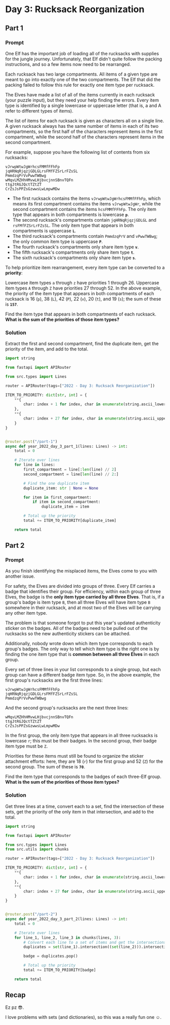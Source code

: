 # Day 3: Rucksack Reorganization

## Part 1

### Prompt

One Elf has the important job of loading all of the rucksacks with supplies for the jungle journey.
Unfortunately, that Elf didn't quite follow the packing instructions, and so a few items now need to be rearranged.

Each rucksack has two large compartments.
All items of a given type are meant to go into exactly one of the two compartments.
The Elf that did the packing failed to follow this rule for exactly one item type per rucksack.

The Elves have made a list of all of the items currently in each rucksack (your puzzle input), but they need your help finding the errors.
Every item type is identified by a single lowercase or uppercase letter (that is, a and A refer to different types of items).

The list of items for each rucksack is given as characters all on a single line.
A given rucksack always has the same number of items in each of its two compartments, so the first half of the characters represent items in the first compartment, while the second half of the characters represent items in the second compartment.

For example, suppose you have the following list of contents from six rucksacks:

```
vJrwpWtwJgWrhcsFMMfFFhFp
jqHRNqRjqzjGDLGLrsFMfFZSrLrFZsSL
PmmdzqPrVvPwwTWBwg
wMqvLMZHhHMvwLHjbvcjnnSBnvTQFn
ttgJtRGJQctTZtZT
CrZsJsPPZsGzwwsLwLmpwMDw
```

- The first rucksack contains the items `vJrwpWtwJgWrhcsFMMfFFhFp`, which means its first compartment contains the items `vJrwpWtwJgWr`, while the second compartment contains the items `hcsFMMfFFhFp`. The only item type that appears in both compartments is lowercase **`p`**.
- The second rucksack's compartments contain `jqHRNqRjqzjGDLGL` and `rsFMfFZSrLrFZsSL`. The only item type that appears in both compartments is uppercase **`L`**.
- The third rucksack's compartments contain `PmmdzqPrV` and `vPwwTWBwg`; the only common item type is uppercase **`P`**.
- The fourth rucksack's compartments only share item type **`v`**.
- The fifth rucksack's compartments only share item type **`t`**.
- The sixth rucksack's compartments only share item type **`s`**.

To help prioritize item rearrangement, every item type can be converted to a **priority**:

Lowercase item types `a` through `z` have priorities 1 through 26.
Uppercase item types `A` through `Z` have priorities 27 through 52.
In the above example, the priority of the item type that appears in both compartments of each rucksack is 16 (`p`), 38 (`L`), 42 (`P`), 22 (`v`), 20 (`t`), and 19 (`s`); the sum of these is **`157`**.

Find the item type that appears in both compartments of each rucksack.
**What is the sum of the priorities of those item types?**

### Solution

Extract the first and second compartment, find the duplicate item, get the priority of the item, and add to the total.

```python
import string

from fastapi import APIRouter

from src.types import Lines

router = APIRouter(tags=["2022 - Day 3: Rucksack Reorganization"])

ITEM_TO_PRIORITY: dict[str, int] = {
    **{
        char: index + 1 for index, char in enumerate(string.ascii_lowercase)
    },
    **{
        char: index + 27 for index, char in enumerate(string.ascii_uppercase)
    }
}


@router.post("/part-1")
async def year_2022_day_3_part_1(lines: Lines) -> int:
    total = 0

    # Iterate over lines
    for line in lines:
        first_compartment = line[:len(line) // 2]
        second_compartment = line[len(line) // 2:]

        # Find the one duplicate item
        duplicate_item: str | None = None

        for item in first_compartment:
            if item in second_compartment:
                duplicate_item = item

        # Total up the priority
        total += ITEM_TO_PRIORITY[duplicate_item]

    return total
```

## Part 2

### Prompt

As you finish identifying the misplaced items, the Elves come to you with another issue.

For safety, the Elves are divided into groups of three.
Every Elf carries a badge that identifies their group.
For efficiency, within each group of three Elves, the badge is the **only item type carried by all three Elves**.
That is, if a group's badge is item type `B`, then all three Elves will have item type `B` somewhere in their rucksack, and at most two of the Elves will be carrying any other item type.

The problem is that someone forgot to put this year's updated authenticity sticker on the badges.
All of the badges need to be pulled out of the rucksacks so the new authenticity stickers can be attached.

Additionally, nobody wrote down which item type corresponds to each group's badges.
The only way to tell which item type is the right one is by finding the one item type that is **common between all three Elves** in each group.

Every set of three lines in your list corresponds to a single group, but each group can have a different badge item type.
So, in the above example, the first group's rucksacks are the first three lines:

```
vJrwpWtwJgWrhcsFMMfFFhFp
jqHRNqRjqzjGDLGLrsFMfFZSrLrFZsSL
PmmdzqPrVvPwwTWBwg
```

And the second group's rucksacks are the next three lines:

```
wMqvLMZHhHMvwLHjbvcjnnSBnvTQFn
ttgJtRGJQctTZtZT
CrZsJsPPZsGzwwsLwLmpwMDw
```

In the first group, the only item type that appears in all three rucksacks is lowercase `r`; this must be their badges.
In the second group, their badge item type must be `Z`.

Priorities for these items must still be found to organize the sticker attachment efforts: here, they are 18 (`r`) for the first group and 52 (`Z`) for the second group.
The sum of these is **`70`**.

Find the item type that corresponds to the badges of each three-Elf group.
**What is the sum of the priorities of those item types?**

### Solution

Get three lines at a time, convert each to a set, find the intersection of these sets, get the priority of the only item in that intersection, and add to the total.

```python
import string

from fastapi import APIRouter

from src.types import Lines
from src.utils import chunks

router = APIRouter(tags=["2022 - Day 3: Rucksack Reorganization"])

ITEM_TO_PRIORITY: dict[str, int] = {
    **{
        char: index + 1 for index, char in enumerate(string.ascii_lowercase)
    },
    **{
        char: index + 27 for index, char in enumerate(string.ascii_uppercase)
    }
}


@router.post("/part-2")
async def year_2022_day_3_part_2(lines: Lines) -> int:
    total = 0

    # Iterate over lines
    for line_1, line_2, line_3 in chunks(lines, 3):
        # Convert each line to a set of items and get the intersections
        duplicates = set(line_1).intersection((set(line_2))).intersection((set(line_3)))

        badge = duplicates.pop()

        # Total up the priority
        total += ITEM_TO_PRIORITY[badge]

    return total
```

## Recap

Ez pz 😎.

I love problems with sets (and dictionaries), so this was a really fun one ☺️.
